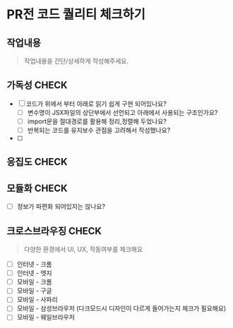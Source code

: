 # PR전 코드 퀄리티 체크하기

## 작업내용

> 작업내용을 간단/상세하게 작성해주세요.

## 가독성 CHECK

- [ ] 코드가 위에서 부터 아래로 읽기 쉽게 구현 되어있나요?
  - [ ] 변수명이 JSX파일의 상단부에서 선언되고 아래에서 사용되는 구조인가요?
  - [ ] import문을 절대경로를 활용해 정리,정렬해 두었나요?
  - [ ] 반복되는 코드를 유지보수 관점을 고려해서 작성했나요?
- [ ]

## 응집도 CHECK

## 모듈화 CHECK

- [ ] 정보가 파편화 되어있지는 않나요?

## 크로스브라우징 CHECK

> 다양한 환경에서 UI, UX, 작동여부를 체크해요

- [ ] 인터넷 - 크롬
- [ ] 인터넷 - 엣지
- [ ] 모바일 - 크롬
- [ ] 모바일 - 구글
- [ ] 모바일 - 사파리
- [ ] 모바일 - 삼성브라우저 (다크모드시 디자인이 다르게 들어가는지 체크가 필요해요)
- [ ] 모바일 - 웨일브라우저
